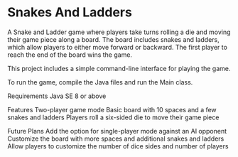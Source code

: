 # Snakes And Ladders

A Snake and Ladder game where players take turns rolling a die and moving their game piece along a board. The board includes snakes and ladders, which allow players to either move forward or backward. The first player to reach the end of the board wins the game.

This project includes a simple command-line interface for playing the game.

To run the game, compile the Java files and run the Main class.

Requirements
Java SE 8 or above

Features
Two-player game mode
Basic board with 10 spaces and a few snakes and ladders
Players roll a six-sided die to move their game piece

Future Plans
Add the option for single-player mode against an AI opponent
Customize the board with more spaces and additional snakes and ladders
Allow players to customize the number of dice sides and number of players
